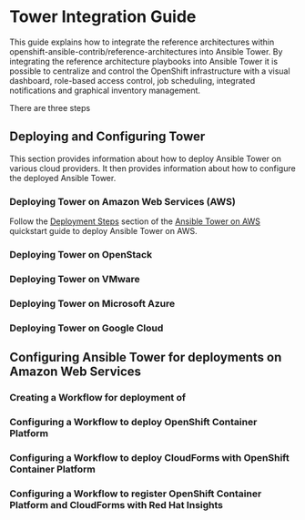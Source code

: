 # Tower Integration Guide

This guide explains how to integrate the reference architectures within openshift-ansible-contrib/reference-architectures into Ansible Tower. By integrating the reference architecture playbooks into Ansible Tower it is possible to centralize and control the OpenShift infrastructure with a visual dashboard, role-based access control, job scheduling, integrated notifications and graphical inventory management.

There are three steps

## Deploying and Configuring Tower

This section provides information about how to deploy Ansible Tower on various cloud providers. It then provides information about how to configure the deployed Ansible Tower. 

### Deploying Tower on Amazon Web Services (AWS)

Follow the [Deployment Steps](http://docs.aws.amazon.com/quickstart/latest/ansible-tower/deployment.html) section of the [Ansible Tower on AWS](http://docs.aws.amazon.com/quickstart/latest/ansible-tower/welcome.html) quickstart guide to deploy Ansible Tower on AWS.

### Deploying Tower on OpenStack



### Deploying Tower on VMware



### Deploying Tower on Microsoft Azure



### Deploying Tower on Google Cloud


## Configuring Ansible Tower for deployments on Amazon Web Services


### Creating a Workflow for deployment of 


### Configuring a Workflow to deploy OpenShift Container Platform


### Configuring a Workflow to deploy CloudForms with OpenShift Container Platform


### Configuring a Workflow to register OpenShift Container Platform and CloudForms with Red Hat Insights

